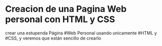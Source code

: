 # Creacion de una Pagina Web personal con HTML y CSS
 crear una estupenda Página #Web​ Personal usando unicamente  #HTML​ y #CSS​, y veremos que están sencillo de crearlo
